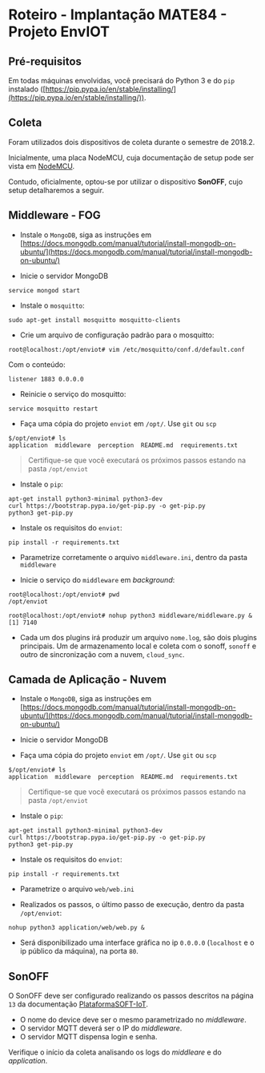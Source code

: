 # Roteiro - Implantação MATE84 - Projeto EnvIOT

## Pré-requisitos

Em todas máquinas envolvidas, você precisará do Python 3 e do `pip` instalado ([https://pip.pypa.io/en/stable/installing/](https://pip.pypa.io/en/stable/installing/)).


## Coleta

Foram utilizados dois dispositivos de coleta durante o semestre de 2018.2. 

Inicialmente, uma placa NodeMCU, cuja documentação de setup pode ser vista em [NodeMCU](NodeMCU.md).

Contudo, oficialmente, optou-se por utilizar o dispositivo **SonOFF**, cujo setup detalharemos a seguir.


## Middleware - FOG

* Instale o `MongoDB`, siga as instruções em [https://docs.mongodb.com/manual/tutorial/install-mongodb-on-ubuntu/](https://docs.mongodb.com/manual/tutorial/install-mongodb-on-ubuntu/)

* Inicie o servidor MongoDB

```
service mongod start
```

* Instale o `mosquitto`:

```
sudo apt-get install mosquitto mosquitto-clients
```

* Crie um arquivo de configuração padrão para o mosquitto:

```
root@localhost:/opt/enviot# vim /etc/mosquitto/conf.d/default.conf 
```

Com o conteúdo:

```
listener 1883 0.0.0.0
```

* Reinicie o serviço do mosquitto:

```
service mosquitto restart
```

* Faça uma cópia do projeto `enviot` em `/opt/`. Use `git` ou `scp`

```
$/opt/enviot# ls
application  middleware  perception  README.md  requirements.txt
```

> Certifique-se que você executará os próximos passos estando na pasta `/opt/enviot`

* Instale o `pip`:

```
apt-get install python3-minimal python3-dev
curl https://bootstrap.pypa.io/get-pip.py -o get-pip.py
python3 get-pip.py
```

* Instale os requisitos do `enviot`:

```
pip install -r requirements.txt 
```

* Parametrize corretamente o arquivo `middleware.ini`, dentro da pasta `middleware`

* Inicie o serviço do `middleware` em *background*:

```
root@localhost:/opt/enviot# pwd
/opt/enviot

root@localhost:/opt/enviot# nohup python3 middleware/middleware.py &
[1] 7140
```

* Cada um dos plugins irá produzir um arquivo `nome.log`, são dois plugins principais. Um de armazenamento local e coleta com o sonoff, `sonoff` e outro de sincronização com a nuvem, `cloud_sync`.

## Camada de Aplicação - Nuvem

* Instale o `MongoDB`, siga as instruções em [https://docs.mongodb.com/manual/tutorial/install-mongodb-on-ubuntu/](https://docs.mongodb.com/manual/tutorial/install-mongodb-on-ubuntu/)

* Inicie o servidor MongoDB

* Faça uma cópia do projeto `enviot` em `/opt/`. Use `git` ou `scp`

```
$/opt/enviot# ls
application  middleware  perception  README.md  requirements.txt
```

> Certifique-se que você executará os próximos passos estando na pasta `/opt/enviot`

* Instale o `pip`:

```
apt-get install python3-minimal python3-dev
curl https://bootstrap.pypa.io/get-pip.py -o get-pip.py
python3 get-pip.py
```

* Instale os requisitos do `enviot`:

```
pip install -r requirements.txt 
```

* Parametrize o arquivo `web/web.ini`

* Realizados os passos, o último passo de execução,  dentro da pasta `/opt/enviot`:

```
nohup python3 application/web/web.py &
```

* Será disponibilizado uma interface gráfica no ip `0.0.0.0` (`localhost` e o ip público da máquina), na porta `80`.

## SonOFF

O SonOFF deve ser configurado realizando os passos descritos na página `13` da documentação [PlataformaSOFT-IoT](PlataformaSOFT-IoT.pdf).

- O nome do device deve ser o mesmo parametrizado no *middleware*. 
- O servidor MQTT deverá ser o IP do *middleware*.
- O servidor MQTT dispensa login e senha.

Verifique o início da coleta analisando os logs do *middleare* e do *application*.


